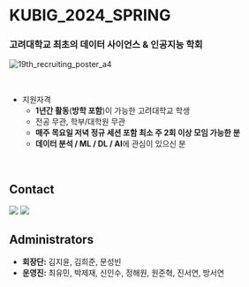 # KUBIG_2024_SPRING

### 고려대학교 최초의 데이터 사이언스 & 인공지능 학회

![19th_recruiting_poster_a4](https://github.com/KU-BIG/KUBIG_2023_FALL/assets/115082062/ff8ae4a8-230d-445f-ab61-6f0eac7d720e)

<br>

* 지원자격
  - **1년간 활동**(**방학 포함**)이 가능한 고려대학교 학생
  - 전공 무관, 학부/대학원 무관
  - **매주 목요일 저녁 정규 세션 포함 최소 주 2회 이상 모임 가능한 분**
  - **데이터 분석 / ML / DL / AI**에 관심이 있으신 분
<br>

## Contact

  <a href="https://www.instagram.com/kubig.official"><img src="https://img.shields.io/badge/Instagram-E4405F?style=for-the-badge&logo=Instagram&logoColor=white&link=https://www.instagram.com/woo0_hooo/"/></a>
<a href="mailto:kubigkorea@gmail.com"><img src="https://img.shields.io/badge/Gmail-d14836?style=for-the-badge&logo=Gmail&logoColor=white&link=viliketh1s98@naver.com"/></a>
</a>
<br>

## Administrators

- **회장단:** 김지윤, 김희준, 문성빈
- **운영진:** 최유민, 박제재, 신인수, 정해원, 원준혁, 진서연, 방서연

